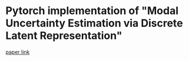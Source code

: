 # Pytorch implementation of "Modal Uncertainty Estimation via Discrete Latent Representation"
[paper link](https://arxiv.org/abs/2007.12858)
